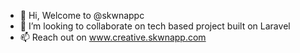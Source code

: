 - 👋 Hi, Welcome to @skwnappc
- 💞️ I’m looking to collaborate on tech based project built on Laravel
- 📫 Reach out on www.creative.skwnapp.com
<!---
We are a lead information technology company in Lagos, Nigeria with a track record 
of incorporating user and business requirements into cost-effective, secure and user-friendly 
solutions known for scalability and durability.
--->
